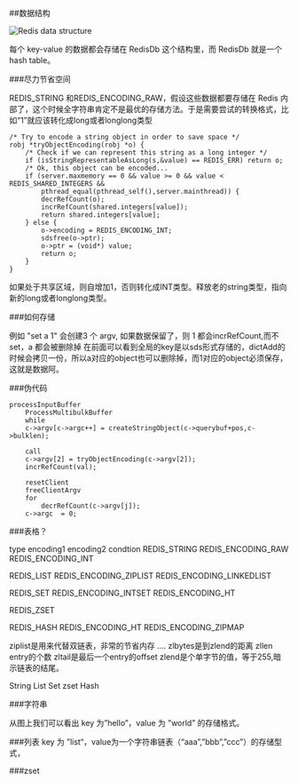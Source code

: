 ##数据结构

![Redis data structure](https://raw.github.com/Redisbook/book/master/image/Redis_db_data_structure.png)

每个 key-value 的数据都会存储在 RedisDb 这个结构里，而 RedisDb 就是一个 hash table。


###尽力节省空间

REDIS_STRING 和REDIS_ENCODING_RAW，假设这些数据都要存储在 Redis 内部了，这个时候全字符串肯定不是最优的存储方法。于是需要尝试的转换格式，比如“1”就应该转化成long或者longlong类型

    /* Try to encode a string object in order to save space */ 
    robj *tryObjectEncoding(robj *o) {   
        /* Check if we can represent this string as a long integer */ 
        if (isStringRepresentableAsLong(s,&value) == REDIS_ERR) return o;                                                                                 
        /* Ok, this object can be encoded... 
        if (server.maxmemory == 0 && value >= 0 && value < REDIS_SHARED_INTEGERS && 
            pthread_equal(pthread_self(),server.mainthread)) { 
            decrRefCount(o); 
            incrRefCount(shared.integers[value]); 
            return shared.integers[value]; 
        } else { 
            o->encoding = REDIS_ENCODING_INT; 
            sdsfree(o->ptr); 
            o->ptr = (void*) value; 
            return o; 
        } 
    }

如果处于共享区域，则自增加1，否则转化成INT类型。释放老的string类型，指向新的long或者longlong类型。


###如何存储


例如 "set a 1" 会创建3 个 argv,  如果数据保留了，则 1 都会incrRefCount,而不set，a 都会被删除掉
在前面可以看到全局的key是以sds形式存储的，dictAdd的时候会拷贝一份，所以a对应的object也可以删除掉，而1对应的object必须保存，这就是数据阿。


###伪代码

    processInputBuffer
        ProcessMultibulkBuffer
        while
        c->argv[c->argc++] = createStringObject(c->querybuf+pos,c->bulklen);
    
        call
        c->argv[2] = tryObjectEncoding(c->argv[2]);
        incrRefCount(val);
    
        resetClient
        freeClientArgv
        for
            decrRefCount(c->argv[j]);
        c->argc  = 0;

###表格？

type
encoding1
encoding2
condtion
REDIS_STRING
REDIS_ENCODING_RAW
REDIS_ENCODING_INT

REDIS_LIST
REDIS_ENCODING_ZIPLIST
REDIS_ENCODING_LINKEDLIST

REDIS_SET
REDIS_ENCODING_INTSET
REDIS_ENCODING_HT

REDIS_ZSET



REDIS_HASH
REDIS_ENCODING_HT
REDIS_ENCODING_ZIPMAP


ziplist是用来代替双链表，非常的节省内存
<zlbytes><zltail><zllen><entry><entry>....<zlend>
zlbytes是到zlend的距离
zllen entry的个数
zltail是最后一个entry的offset
zlend是个单字节的值，等于255,暗示链表的结尾。

String
List
Set
zset
Hash


###字符串

从图上我们可以看出 key 为”hello”，value 为 ”world” 的存储格式。

###列表
key 为 ”list“，value为一个字符串链表（“aaa”,”bbb”,”ccc”）的存储型式，


###zset


